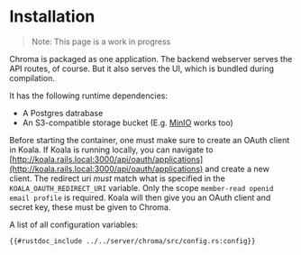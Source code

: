 # Installation
>Note: This page is a work in progress 

Chroma is packaged as one application. The backend webserver serves the API routes, of course. But it also serves the UI, which is bundled during compilation.

It has the following runtime dependencies:
- A Postgres datrabase
- An S3-compatible storage bucket (E.g. [MinIO](https://min.io) works too)

Before starting the container, one must make sure to create an OAuth client in Koala.
If Koala is running locally, you can navigate to [http://koala.rails.local:3000/api/oauth/applications](http://koala.rails.local:3000/api/oauth/applications) and create a new client.
The redirect uri *must* match what is specified in the `KOALA_OAUTH_REDIRECT_URI` variable. Only the scope `member-read openid email profile` is required. Koala will then give you an OAuth client and secret key, these must be given to Chroma.

A list of all configuration variables:
```rust,no_run,noplayground
{{#rustdoc_include ../../server/chroma/src/config.rs:config}}
```